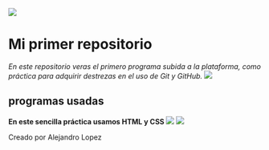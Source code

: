 ![](https://cdn-icons.flaticon.com/png/128/186/premium/186226.png?token=exp=1644356528~hmac=72a5970ce25acfe55de1a6cd8b2d1deb)
# **Mi primer repositorio**
*En este repositorio veras el primero programa subida a la plataforma, como práctica para adquirir destrezas en el uso de Git y GitHub.*  ![](https://n6x9y4s3.rocketcdn.me/wp-content/uploads/2020/11/programador-1024x683.jpg)

## programas usadas
**En este sencilla práctica usamos HTML y CSS**
![](https://cdn-icons-png.flaticon.com/128/5968/5968267.png) ![](https://cdn-icons-png.flaticon.com/128/5968/5968242.png)

Creado por Alejandro Lopez